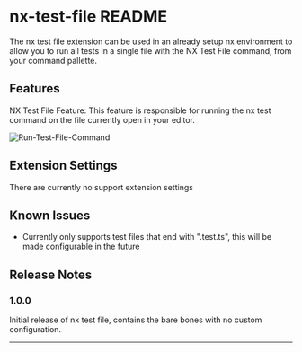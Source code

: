 # nx-test-file README

The nx test file extension can be used in an already setup nx environment to allow you to run all tests in a single file with the NX Test File command, from your command pallette.

## Features

NX Test File Feature: This feature is responsible for running the nx test command on the file currently open in your editor.

![Run-Test-File-Command](https://i.imgur.com/M9Czkp5.gif)

## Extension Settings

There are currently no support extension settings

## Known Issues

- Currently only supports test files that end with ".test.ts", this will be made configurable in the future

## Release Notes

### 1.0.0

Initial release of nx test file, contains the bare bones with no custom configuration.

---
